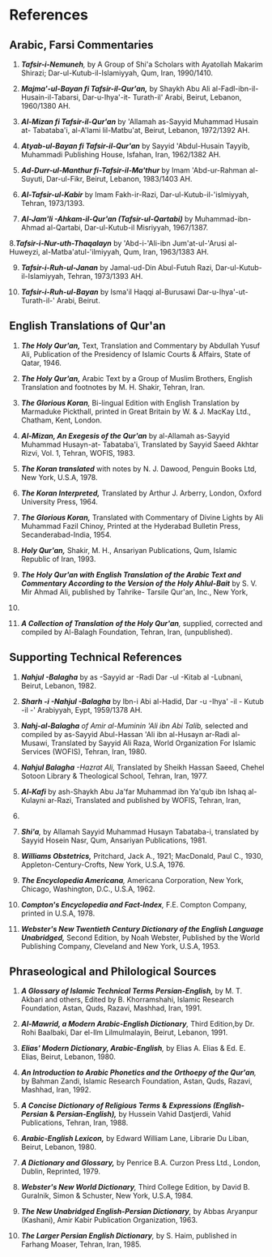 References
==========

Arabic, Farsi Commentaries
--------------------------

1. ***Tafsir-i-Nemuneh**,* by A Group of Shi'a Scholars with Ayatollah
Makarim Shirazi; Dar-ul-Kutub-il-Islamiyyah, Qum, Iran, 1990/1410.

2. ***Majma'-ul-Bayan fi Tafsir-il-Qur'an,*** by Shaykh Abu Ali
al-Fadl-ibn-il-Husain-il-Tabarsi, Dar-u-Ihya'-it- Turath-il' Arabi,
Beirut, Lebanon, 1960/1380 AH.

3. ***Al-Mizan fi Tafsir-il-Qur'an*** by 'Allamah as-Sayyid Muhammad
Husain at- Tabataba'i, al-A'lami lil-Matbu'at, Beirut, Lebanon,
1972/1392 AH.

4. ***Atyab-ul-Bayan fi Tafsir-il-Qur'an*** by Sayyid 'Abdul-Husain
Tayyib, Muhammadi Publishing House, Isfahan, Iran, 1962/1382 AH.

5. ***Ad-Durr-ul-Manthur fi-Tafsir-il-Ma'thur*** by Imam 'Abd-ur-Rahman
al-Suyuti, Dar-ul-Fikr, Beirut, Lebanon, 1983/1403 AH.

6. ***Al-Tafsir-ul-Kabir*** by Imam Fakh-ir-Razi,
Dar-ul-Kutub-il-'islmiyyah, Tehran, 1973/1393.

7. ***Al-Jam'li -Ahkam-il-Qur'an (Tafsir-ul-Qartabi)*** by
Muhammad-ibn-Ahmad al-Qartabi, Dar-ul-Kutub-il Misriyyah, 1967/1387.

8.***Tafsir-i-Nur-uth-Thaqalayn*** by 'Abd-i-'Ali-ibn Jum'at-ul-'Arusi
al-Huweyzi, al-Matba'atul-'ilmiyyah, Qum, Iran, 1963/1383 AH.

9. ***Tafsir-i-Ruh-ul-Janan*** by Jamal-ud-Din Abul-Futuh Razi,
Dar-ul-Kutub-il-Islamiyyah, Tehran, 1973/1393 AH.

10. ***Tafsir-i-Ruh-ul-Bayan*** by Isma'il Haqqi al-Burusawi
Dar-u-Ihya'-ut- Turath-il-' Arabi, Beirut.

English Translations of Qur'an
------------------------------

1. ***The Holy Qur'an,*** Text, Translation and Commentary by Abdullah
Yusuf Ali, Publication of the Presidency of Islamic Courts & Affairs,
State of Qatar, 1946.

2. ***The Holy Qur'an,*** Arabic Text by a Group of Muslim Brothers,
English Translation and footnotes by M. H. Shakir, Tehran, Iran.

3. ***The Glorious Koran**,* Bi-lingual Edition with English Translation
by Marmaduke Pickthall, printed in Great Britain by W. & J. MacKay Ltd.,
Chatham, Kent, London.

4. ***Al-Mizan, An Exegesis of the Qur'an*** by al-Allamah as-Sayyid
Muhammad Husayn-at- Tabataba'i, Translated by Sayyid Saeed Akhtar Rizvi,
Vol. 1, Tehran, WOFIS, 1983.

5. ***The Koran translated*** with notes by N. J. Dawood, Penguin Books
Ltd, New York, U.S.A, 1978.

6. ***The Koran Interpreted,*** Translated by Arthur J. Arberry, London,
Oxford University Press, 1964.

7. ***The Glorious Koran,*** Translated with Commentary of Divine Lights
by Ali Muhammad Fazil Chinoy, Printed at the Hyderabad Bulletin Press,
Secanderabad-India, 1954.

8. ***Holy Qur'an,*** Shakir, M. H., Ansariyan Publications, Qum,
Islamic Republic of Iran, 1993.

9. ***The Holy Qur'an with English Translation of the Arabic Text and
Commentary According to the Version of the Holy Ahlul-Bait*** by S. V.
Mir Ahmad Ali, published by Tahrike- Tarsile Qur'an, Inc., New York,
1988.

10. ***A Collection of Translation*** ***of the Holy Qur'an**,*
supplied, corrected and compiled by Al-Balagh Foundation, Tehran, Iran,
(unpublished).

Supporting Technical References
-------------------------------

1. ***Nahjul -Balagha*** by as -Sayyid ar -Radi Dar -ul -Kitab
al -Lubnani, Beirut, Lebanon, 1982.

2. ***Sharh -i -Nahjul -Balagha*** by Ibn-i Abi al-Hadid,
Dar -u -Ihya' -il - Kutub -il -' Arabiyyah, Eypt, 1959/1378 AH.

3. ***Nahj-al-Balagha*** *of Amir al-Muminin 'Ali ibn Abi Talib,*
selected and compiled by as-Sayyid Abul-Hassan 'Ali ibn al-Husayn
ar-Radi al-Musawi, Translated by Sayyid Ali Raza, World Organization For
Islamic Services (WOFIS), Tehran, Iran, 1980.

4. ***Nahjul Balagha*** *-Hazrat Ali,* Translated by Sheikh Hassan
Saeed, Chehel Sotoon Library & Theological School, Tehran, Iran, 1977.

5. ***Al-Kafi*** by ash-Shaykh Abu Ja'far Muhammad ibn Ya'qub ibn Ishaq
al-Kulayni ar-Razi, Translated and published by WOFIS, Tehran, Iran,
1982.

6. ***Shi'a**,* by Allamah Sayyid Muhammad Husayn Tabataba-i, translated
by Sayyid Hosein Nasr, Qum, Ansariyan Publications, 1981.

7. ***Williams Obstetrics,*** Pritchard, Jack A., 1921; MacDonald, Paul
C., 1930, Appleton-Century-Crofts, New York, U.S.A, 1976.

8. ***The Encyclopedia Americana**,* Americana Corporation, New York,
Chicago, Washington, D.C., U.S.A, 1962.

9. ***Compton's Encyclopedia and Fact-Index**,* F.E. Compton Company,
printed in U.S.A, 1978.

10. ***Webster's New Twentieth Century Dictionary of the English
Language Unabridged,*** Second Edition, by Noah Webster, Published by
the World Publishing Company, Cleveland and New York, U.S.A, 1953.

Phraseological and Philological Sources
---------------------------------------

1. ***A Glossary of Islamic Technical Terms Persian-English,*** by M. T.
Akbari and others, Edited by B. Khorramshahi, Islamic Research
Foundation, Astan, Quds, Razavi, Mashhad, Iran, 1991.

2. ***Al-Mawrid, a Modern Arabic-English Dictionary**,* Third Edition,by
Dr. Rohi Baalbaki, Dar el-Ilm Lilmulmalayin, Beirut, Lebanon, 1991.

3. ***Elias' Modern Dictionary, Arabic-English**,* by Elias A. Elias &
Ed. E. Elias, Beirut, Lebanon, 1980.

4. ***An Introduction to Arabic Phonetics and the Orthoepy of the
Qur'an**,* by Bahman Zandi, Islamic Research Foundation, Astan, Quds,
Razavi, Mashhad, Iran, 1992.

5. ***A Concise Dictionary of Religious Terms*** **&** ***Expressions
(English-Persian*** **&** ***Persian-English),*** by Hussein Vahid
Dastjerdi, Vahid Publications, Tehran, Iran, 1988.

6. ***Arabic-English Lexicon,*** by Edward William Lane, Librarie Du
Liban, Beirut, Lebanon, 1980.

7. ***A Dictionary and Glossary,*** by Penrice B.A. Curzon Press Ltd.,
London, Dublin, Reprinted, 1979.

8. ***Webster's New World Dictionary**,* Third College Edition, by David
B. Guralnik, Simon & Schuster, New York, U.S.A, 1984.

9. ***The New Unabridged English-Persian Dictionary**,* by Abbas
Aryanpur (Kashani), Amir Kabir Publication Organization, 1963.

10. ***The Larger Persian English Dictionary**,* by S. Haim, published
in Farhang Moaser, Tehran, Iran, 1985.


